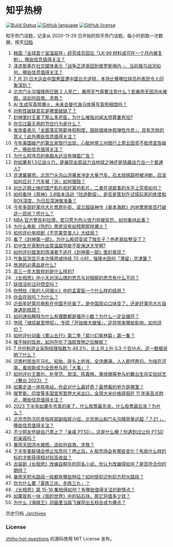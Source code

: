 # 知乎热榜
[![Build Status](https://github.com/ToWeLong/zhihu-hot-questions/workflows/CI/badge.svg)](https://github.com/ToWeLong/zhihu-hot-questions/actions)
[![GitHub language](https://img.shields.io/badge/language-golang-orange.svg)](https://golang.org/)
[![GitHub license](https://img.shields.io/github/license/ToWeLong/zhihu-hot-questions)](https://github.com/ToWeLong/zhihu-hot-questions/blob/main/LICENSE)

知乎热门话题，记录从 2020-11-29 日开始的知乎热门话题。每小时抓取一次数据，按天[归档](./archives)

<!-- BEGIN -->

1. [韩国「全球首个室温超导」研究成员回应「LK-99 材料或可在一个月内被复制」，哪些信息值得关注？](https://www.zhihu.com/question/614849582)
1. [泽连斯基在社交媒体表示「战争正逐渐回到俄罗斯境内 」，当前俄乌战况如何，哪些信息值得关注？](https://www.zhihu.com/question/614845058)
1. [7 月 31 日大运会中国男篮遭中国台北逆转，本场比赛哪位球员的表现令人印象深刻？](https://www.zhihu.com/question/614930068)
1. [北京门头沟强降雨已致 2 人死亡，暴雨天气需要注意什么？若暴雨天因洪水被困，该如何自救、求救？](https://www.zhihu.com/question/614868099)
1. [AI 生成写真照爆火，未来会替代海马体等写真照相馆吗？](https://www.zhihu.com/question/613669268)
1. [对称性破缺其实是哪里破缺了？](https://www.zhihu.com/question/614254903)
1. [封神里纣王害了那么多忠臣，为什么唯独对闻太师尊重有加?](https://www.zhihu.com/question/607961712)
1. [你见过最无用的节俭行为是什么？](https://www.zhihu.com/question/402684787)
1. [发改委表示「全面落实带薪休假制度，鼓励错峰休假弹性作息」，具有怎样的意义？此外哪些信息值得关注？](https://www.zhihu.com/question/614832927)
1. [今年美国破产的第五家银行出现，心脏地带三州银行上周五因资不抵债宣告破产，哪些信息值得关注？](https://www.zhihu.com/question/614849567)
1. [为什么程序员的电脑永远没有弹窗广告？](https://www.zhihu.com/question/614704170)
1. [你如果有1.5亿战斗力，是展现全部战力当地球之神还是隐藏战力当一个普通人?](https://www.zhihu.com/question/531027067)
1. [京津冀暴雨，北京门头沟山洪暴发冲走大量汽车，石太线铁路桥被冲断，应该如何应对？汽车被「泡」如何理赔？](https://www.zhihu.com/question/614851158)
1. [对比近期上映的国产影片和好莱坞影片，二者在讲故事的水平上究竟如何？](https://www.zhihu.com/question/614718102)
1. [如何看待《原神》3.8版本活动「险途勘探」，是否是策划在试探玩家的练度和BOX深度、为日后深渊做准备？](https://www.zhihu.com/question/614847509)
1. [今年多部好莱坞大片票房扑街，诺兰超级神作《奥本海默》内地票房能否打破这一现状？凭什么？](https://www.zhihu.com/question/614718000)
1. [NBA 官方警告利拉德，若只愿为热火效力将被惩罚，如何看待此事？](https://www.zhihu.com/question/614609336)
1. [为什么电影《热烈》票房没有如预期那样爆火？](https://www.zhihu.com/question/614848003)
1. [如何评价电视剧《不完美受害人》大结局？](https://www.zhihu.com/question/614884746)
1. [看了《封神第一部》，为什么殷郊变成了独生子？他老弟给整没了？](https://www.zhihu.com/question/614579302)
1. [初中生在家制作出常温超导能不能保送大学啊?](https://www.zhihu.com/question/614619851)
1. [如何评价姬发的饰演者于适在《封神第一部》里的表现？](https://www.zhihu.com/question/613750613)
1. [气象监测显示本次降雨或持续 70 小时，强降水因何「滞留」京津冀？](https://www.zhihu.com/question/614824790)
1. [旅游的必需品是什么?](https://www.zhihu.com/question/613986749)
1. [高三一年大致规划是什么样的?](https://www.zhihu.com/question/613498021)
1. [《长相思》中小夭对涂山璟的思念与对相柳的思念有什么不同？](https://www.zhihu.com/question/310728443)
1. [妖怪没听过孙悟空吗？](https://www.zhihu.com/question/610498179)
1. [你想给《我的人间烟火》中的孟宴臣一个什么样的结局？](https://www.zhihu.com/question/612084500)
1. [你会存钱吗？为什么？](https://www.zhihu.com/question/605103249)
1. [近些年好莱坞电影在中国不吃香了，是中国观众口味变了，还是好莱坞大片自身遇到瓶颈？](https://www.zhihu.com/question/614717937)
1. [如何通俗解释为什么有理数都是循环小数？为什么一定会循环？](https://www.zhihu.com/question/614547687)
1. [学硕「缩招甚至停招」，专硕「开始做大做强」，这将带来哪些影响，如何评价？](https://www.zhihu.com/question/614033417)
1. [如何评价动画《雾山五行》第二季「犀川幻紫林篇」第一集？](https://www.zhihu.com/question/614143988)
1. [推不掉的饭局，如何在吃了油腻食物之后解腻？](https://www.zhihu.com/question/610391795)
1. [7 月份制造业采购经理指数为 49.3%，比上月上升 0.3 个百分点，这一数据说明了什么？](https://www.zhihu.com/question/614828209)
1. [河南村民坐在马扎、轮胎、砖头上听戏，全场爆满，人人能哼两句。为啥在河南，看戏能成为全民参与的「大事」？](https://www.zhihu.com/question/613695522)
1. [如何评价王嘉尔、朴宰范、周深、陈嘉桦、黄绮珊等参与的舞台生存实验综艺《舞台 2023》？](https://www.zhihu.com/question/614624822)
1. [如果走进一座核电站，你会对什么最好奇？最想看的地方是哪里？](https://www.zhihu.com/question/614117765)
1. [俄罗斯、印度等多国宣布暂停大米出口，全球大米价格徘徊在 11 年来高点附近，哪些信息值得关注？](https://www.zhihu.com/question/614739505)
1. [2023 下半年如果牛市真的来了，什么股票最先涨，什么股票最后涨？为什么？](https://www.zhihu.com/question/614394737)
1. [北京市防汛抗旱指挥部副指挥介绍，北京房山和门头沟降雨量远超「 7·21 」，哪些信息值得关注？](https://www.zhihu.com/question/614946869)
1. [不少网友怀疑自己患上了「亲戚 PTSD」，这是什么梗？你遇到过让你 PTSD 的亲戚吗？](https://www.zhihu.com/question/614886689)
1. [暴雨天因洪水被困，该如何自救、求救？](https://www.zhihu.com/question/614724440)
1. [下半年美联储会停止加息吗？停止后，A 股市场会有哪些变化？布局什么样的标的才能获得相对较高收益？](https://www.zhihu.com/question/614395500)
1. [古装剧《长相思》改编自桐华的同名小说，你认为改编得如何？是否符合你的期待？](https://www.zhihu.com/question/613714827)
1. [暴雨天积水路段一般都有哪些特征？如何提前识别前方积水路段？](https://www.zhihu.com/question/614724617)
1. [你为什么要「夏练三伏、冬练三九」？](https://www.zhihu.com/question/614286475)
1. [《长相思》第 15-16 集拍得如何？有哪些值得关注的剧情点？](https://www.zhihu.com/question/614883959)
1. [如果我有一块《我的世界》中的钻石块，那它将值多少钱？](https://www.zhihu.com/question/463035964)
1. [为什么《海贼王》动画里当路飞展现出五档会成为爆点？](https://www.zhihu.com/question/614409434)

<!-- END -->

历史归档 [./archives](./archives)


### License
[zhihu-hot-questions](https://github.com/towelong/zhihu-hot-questions) 的源码使用 MIT License 发布。